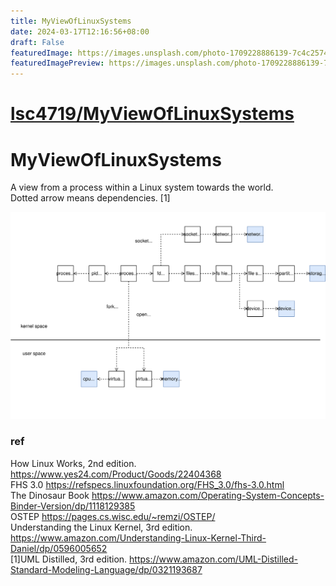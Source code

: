 ```yaml
---
title: MyViewOfLinuxSystems
date: 2024-03-17T12:16:56+08:00
draft: False
featuredImage: https://images.unsplash.com/photo-1709228886139-7c4c25745c0d?ixid=M3w0NjAwMjJ8MHwxfHJhbmRvbXx8fHx8fHx8fDE3MTA2NDg5MDF8&ixlib=rb-4.0.3
featuredImagePreview: https://images.unsplash.com/photo-1709228886139-7c4c25745c0d?ixid=M3w0NjAwMjJ8MHwxfHJhbmRvbXx8fHx8fHx8fDE3MTA2NDg5MDF8&ixlib=rb-4.0.3
---
```


# [lsc4719/MyViewOfLinuxSystems](https://github.com/lsc4719/MyViewOfLinuxSystems)

# MyViewOfLinuxSystems

A view from a process within a Linux system towards the world.  
Dotted arrow means dependencies. [1]

![Diagram: A view from a process within a Linux system towards the world. A process leverages devices via abstractions provided by the kernel.](https://github.com/lsc4719/MyViewOfComputerSystem/blob/main/process-view-0.drawio.svg)

### ref
How Linux Works, 2nd edition. https://www.yes24.com/Product/Goods/22404368  
FHS 3.0 https://refspecs.linuxfoundation.org/FHS_3.0/fhs-3.0.html  
The Dinosaur Book https://www.amazon.com/Operating-System-Concepts-Binder-Version/dp/1118129385  
OSTEP https://pages.cs.wisc.edu/~remzi/OSTEP/  
Understanding the Linux Kernel, 3rd edition. https://www.amazon.com/Understanding-Linux-Kernel-Third-Daniel/dp/0596005652  
[1]UML Distilled, 3rd edition. https://www.amazon.com/UML-Distilled-Standard-Modeling-Language/dp/0321193687  
